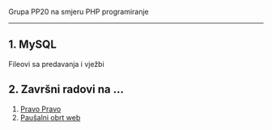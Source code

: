 Grupa PP20 na smjeru PHP programiranje
<hr>
<h2>1. MySQL</h2>
<p>Fileovi sa predavanja i vježbi</p>

<h2>2. Završni radovi na ...</h2>
<ol>
  <li><a href="https://www.delaga.hr" target="_blank">Pravo Pravo</a>  <br></li>
  <li><a href="https://pp20.delaga.hr" target="_blank">Paušalni obrt web </a></li>
</ol>
